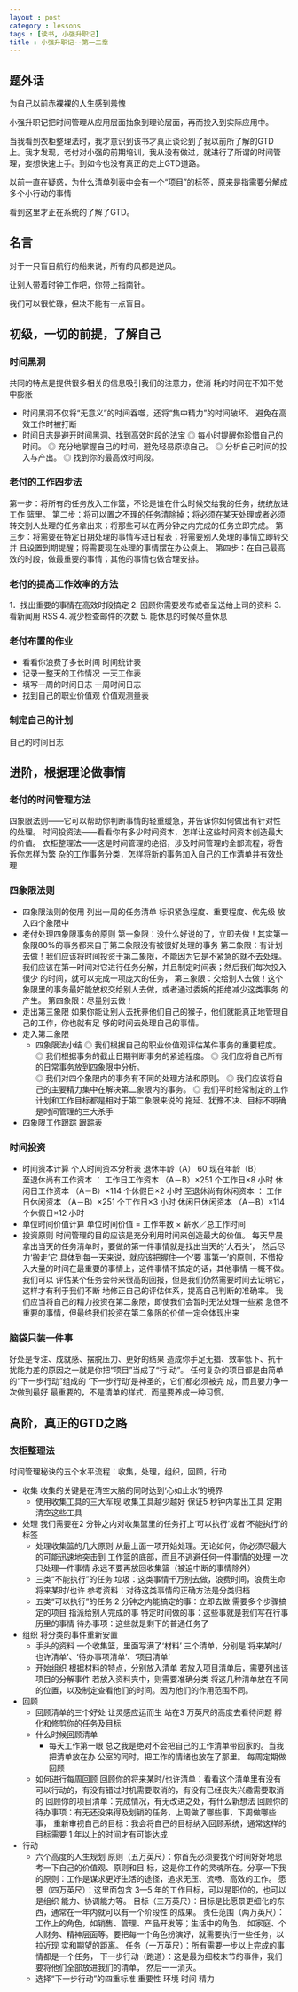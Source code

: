 ```yaml
---
layout : post
category : lessons
tags : [读书, 小强升职记]
title : 小强升职记--第一二章
---
```



## 题外话

为自己以前赤裸裸的人生感到羞愧

小强升职记把时间管理从应用层面抽象到理论层面，再而投入到实际应用中。

当我看到衣柜整理法时，我才意识到该书才真正谈论到了我以前所了解的GTD上。我才发现，老付对小强的前期培训，我从没有做过，就进行了所谓的时间管理，妄想快速上手。到如今也没有真正的走上GTD道路。

以前一直在疑惑，为什么清单列表中会有一个“项目”的标签，原来是指需要分解成多个小行动的事情

看到这里才正在系统的了解了GTD。


## 名言

对于一只盲目航行的船来说，所有的风都是逆风。

让别人带着时钟工作吧，你带上指南针。

我们可以很忙碌，但决不能有一点盲目。


## 初级，一切的前提，了解自己


### 时间黑洞

共同的特点是提供很多相关的信息吸引我们的注意力，使消 耗的时间在不知不觉中膨胀
- 时间黑洞不仅将“无意义”的时间吞噬，还将“集中精力”的时间破坏。
避免在高效工作时被打断
- 时间日志是避开时间黑洞、找到高效时段的法宝
◎  每小时提醒你珍惜自己的时间。
◎  充分地掌握自己的时间，避免轻易原谅自己。 
◎  分析自己时间的投入与产出。
◎  找到你的最高效时间段。 

### 老付的工作四步法

第一步：将所有的任务放入工作篮，不论是谁在什么时候交给我的任务，统统放进工作 篮里。
第二步：将可以置之不理的任务清除掉；将必须在某天处理或者必须转交别人处理的任务拿出来；将那些可以在两分钟之内完成的任务立即完成。
第三步：将需要在特定日期处理的事情写进日程表；将需要别人处理的事情立即转交并 且设置到期提醒；将需要现在处理的事情摆在办公桌上。
第四步：在自己最高效的时段，做最重要的事情；其他的事情也做合理安排。

### 老付的提高工作效率的方法 

1．找出重要的事情在高效时段搞定
2. 回顾你需要发布或者呈送给上司的资料
3. 看新闻用 RSS
4. 减少检查邮件的次数
5. 能休息的时候尽量休息

### 老付布置的作业

- 看看你浪费了多长时间
时间统计表
- 记录一整天的工作情况
一天工作表
- 填写一周的时间日志
一周时间日志
- 找到自己的职业价值观
价值观测量表

### 制定自己的计划

自己的时间日志

## 进阶，根据理论做事情


### 老付的时间管理方法

四象限法则——它可以帮助你判断事情的轻重缓急，并告诉你如何做出有针对性 的处理。
时间投资法——看看你有多少时间资本，怎样让这些时间资本创造最大的价值。
衣柜整理法——这是时间管理的绝招，涉及时间管理的全部流程，将告诉你怎样为繁 杂的工作事务分类，怎样将新的事务加入自己的工作清单并有效处理

### 四象限法则

- 四象限法则的使用
列出一周的任务清单
标识紧急程度、重要程度、优先级
放入四个象限中
- 老付处理四象限事务的原则
第一象限：没什么好说的了，立即去做！其实第一象限80%的事务都来自于第二象限没有被很好处理的事务
第二象限：有计划去做！我们应该将时间投资于第二象限，不能因为它是不紧急的就不去处理。我们应该在第一时间对它进行任务分解，并且制定时间表；然后我们每次投入很少 的时间，就可以完成一项庞大的任务，
第三象限：交给别人去做！这个象限里的事务最好能放权交给别人去做，或者通过委婉的拒绝减少这类事务 的产生。
第四象限：尽量别去做！
- 走出第三象限
如果你能让别人去抚养他们自己的猴子，他们就能真正地管理自己的工作，你也就有足 够的时间去处理自己的事情。
- 走入第二象限
    - 四象限法小结
◎  我们根据自己的职业价值观评估某件事务的重要程度。
◎  我们根据事务的截止日期判断事务的紧迫程度。 
◎  我们应将自己所有的日常事务放到四象限中分析。  
◎  我们对四个象限内的事务有不同的处理方法和原则。
◎  我们应该将自己的主要精力集中在解决第二象限内的事务。 
◎  我们平时经常制定的工作计划和工作目标都是相对于第二象限来说的
拖延、犹豫不决、目标不明确是时间管理的三大杀手
- 四象限工作跟踪
跟踪表

### 时间投资

- 时间资本计算
             个人时间资本分析表 
    退休年龄（A）  60 
    现在年龄（B）   
    至退休尚有工作资本 ：
    工作日工作资本  （A－B）×251 个工作日×8 小时 
    休闲日工作资本  （A－B）×114 个休假日×2 小时 
    至退休尚有休闲资本 ：
    工作日休闲资本  （A－B）×251 个工作日×3 小时 
    休闲日休闲资本  （A－B）×114 个休假日×12 小时
- 单位时间价值计算
单位时间价值  =  工作年数 ×  薪水／总工作时间
- 投资原则
时间管理的目的应该是充分利用时间来创造最大的价值。 
每天早晨拿出当天的任务清单时，要做的第一件事情就是找出当天的‘大石头’， 然后尽力‘搬走’它
具体到每一天来说，就应该把握住一个‘要 事第一’的原则，不惜投入大量的时间在最重要的事情上，这件事情不搞定的话，其他事情 一概不做。
我们可以 评估某个任务会带来很高的回报，但是我们仍然需要时间去证明它，这样才有利于我们不断 地修正自己的评估体系，提高自己判断的准确率。
我们应当将自己的精力投资在第二象限，即使我们会暂时无法处理一些紧 急但不重要的事情，但最终我们投资在第二象限的价值一定会体现出来

### 脑袋只装一件事

好处是专注、成就感、摆脱压力、更好的结果
造成你手足无措、效率低下、抗干扰能力差的原因之一就是你把“项目”当成了“行 动”。
任何复杂的项目都是由简单的“下一步行动”组成的
‘下一步行动’是神圣的，它们都必须被完 成，而且要力争一次做到最好
最重要的，不是清单的样式，而是要养成一种习惯。

## 高阶，真正的GTD之路


### 衣柜整理法

时间管理秘诀的五个水平流程：收集，处理，组织，回顾，行动
- 收集
收集的关键是在清空大脑的同时达到‘心如止水’的境界
    - 使用收集工具的三大军规
收集工具越少越好
保证5 秒钟内拿出工具
定期清空这些工具
- 处理
我们需要在2 分钟之内对收集篮里的任务打上‘可以执行’或者‘不能执行’的标签
    - 处理收集篮的几大原则
从最上面一项开始处理。无论如何，你必须尽最大的可能迅速地突击到 工作篮的底部，而且不逃避任何一件事情的处理
一次只处理一件事情
永远不要再放回收集篮（被迫中断的事情除外）
    - 三类“不能执行”的任务
垃圾：这类事情千万别去做，浪费时间，浪费生命
将来某时/也许
参考资料：对待这类事情的正确方法是分类归档
    - 五类“可以执行”的任务
2 分钟之内能搞定的事：立即去做
需要多个步骤搞定的项目
指派给别人完成的事
特定时间做的事：这些事就是我们写在行事历里的事情
待办事项：这些就是剩下的普通任务了
- 组织
将分类的事件重新安置
    - 手头的资料
一个收集篮，里面写满了‘材料’
三个清单，分别是‘将来某时/也许清单’、‘待办事项清单’、‘项目清单’
    - 开始组织
根据材料的特点，分别放入清单
若放入项目清单后，需要列出该项目的分解事件
若放入资料夹中，则需要准确分类
将这几种清单放在不同的位置，以及制定查看他们的时间。因为他们的作用范围不同。
- 回顾
    - 回顾清单的三个好处
让灵感应运而生
站在3 万英尺的高度去看待问题
孵化和修剪你的任务及目标
    - 什么时候回顾清单
        - 每天工作第一眼
总之我是绝对不会把自己的工作清单带回家的。当我把清单放在办 公室的同时，把工作的情绪也放在了那里。
每周定期做回顾
    -  如何进行每周回顾
回顾你的将来某时/也许清单：看看这个清单里有没有可以行动的，有没有错过时机需要取消的，有没有已经丧失兴趣需要取消的
回顾你的项目清单：完成情况，有无改进之处，有什么新想法
回顾你的待办事项：有无还没来得及划销的任务，上周做了哪些事，下周做哪些事，
重新审视自己的目标：我会将自己的目标纳入回顾系统，通常这样的目标需要 1 年以上的时间才有可能达成
- 行动
    - 六个高度的人生规划
原则（五万英尺）：你首先必须要找个时间好好地思考一下自己的价值观、原则和目 标，这是你工作的灵魂所在。分享一下我的原则：工作是谋求更好生活的途径，追求无压、流畅、高效的工作。
愿景（四万英尺）：这里面包含 3—5 年的工作目标，可以是职位的，也可以是组织 能力、协调能力等。
目标（三万英尺）：目标是比愿景更细化的东西，通常在一年内就可以有一个阶段性 的成果。
责任范围（两万英尺）：工作上的角色，如销售、管理、产品开发等；生活中的角色， 如家庭、个人财务、精神层面等。要把每一个角色扮演好，就需要执行一些任务，以拉近现 实和期望的距离。
任务（一万英尺）：所有需要一步以上完成的事情都是一个任务，
下一步行动（跑道）：这是最为细枝末节的事件，我们要将他们全部放进我们的清单， 然后一一消灭。
    - 选择“下一步行动”的四重标准
重要性
环境
时间
精力

